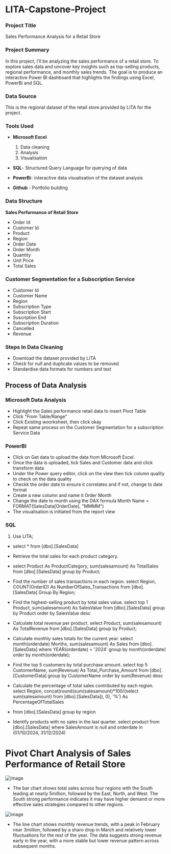  # LITA-Capstone-Project

### Project Title
Sales Performance Analysis for a Retail Store

### Project Summary
In this project, I'll be analyzing the sales performance of a retail store. To explore sales data and uncover key insights such as top-selling products, regional performance, and monthly sales trends. The goal is to produce an interactive Power BI dashboard that highlights the findings using Excel, PowerBi and SQL.

### Data Source
This is the regional dataset of the retail store provided by LITA for the project.

### Tools Used
- **Microsoft Excel**
  1. Data cleaning
  2. Analysis
  3. Visualisation
  
- **SQL**- Structured Query Language for querying of data

- **PowerBi**- interactive data visualisation of the dataset analysis

- **Github** - Portfolio building
  
### Data Structure
**Sales Performance of Retail Store**
- Order Id
- Customer Id
- Product
- Region
- Order Date
- Order Month
- Quantity
- Unit Price
- Total Sales

### Customer Segmentation for a Subscription Service 
- Customer Id
- Customer Name
- Region
- Subscription Type
- Subscription Start
- Suscription End
- Subscription Duration
- Cancelled
- Revenue

### Steps In Data Cleaning
- Download the dataset provided by LITA
- Check for null and duplicate values to be removed
- Standardise data formats for numbers and text

## Process of Data Analysis    

### Microsoft Data Analysis
- Highlight the Sales performance retail data to insert Pivot Table
- Click "From Table/Range"
- Click Existing woorksheet, then click okay
- Repeat same process on the Customer Segmentation for a subscription Service Data

### PowerBI
- Click on Get data to upload the data from MIcrosoft Excel.
- Once the data is uploaded, tick Sales and Customer data and click transform data
- Under the Power query editor, click on the view then tick column quality to check on the data quality
- Checkk the order date to ensure it correlates and if not, change to date format
- Create a new column and name it Order Month
- Change the date to month using the DAX formula Month Name = FORMAT(SalesData[OrderDate], "MMMM")
- The visualisation is initiated from the report view

### SQL

1. Use LITA;

-   select * from [dbo].[SalesData]

- Retrieve the total sales for each product category.
- select Product As ProductCategory, sum(salesamount) As TotalSales
from [dbo].[SalesData]
group by Product;

- Find the number of sales transactions in each region.
select Region, COUNT(OrderID) As NumberOfSales_Transactions
from [dbo].[SalesData]
Group By Region;


- Find the highest-selling product by total sales value.
select top 1 Product, sum(salesamount) As SalesValue
from [dbo].[SalesData]
group by Product
order by SalesValue desc

- Calculate total revenue per product.
select Product, sum(salesamount) As TotalRevenue
from [dbo].[SalesData]
group by Product;

- Calculate monthly sales totals for the current year.
select month(orderdate) Months, sum(salesamount) As Sales
from [dbo].[SalesData]
where YEAR(orderdate) = '2024'
group by month(orderdate)
order by month(orderdate);

- Find the top 5 customers by total purchase amount.
select top 5 CustomerName, sum(Revenue) As Total_Purchase_Amount
from [dbo].[CustomerData]
group by CustomerName
order by sum(Revenue) desc

- Calculate the percentage of total sales contributed by each region.
select Region, concat(round(sum(salesamount)*100/(select sum(salesamount)
from [dbo].[SalesData]), 0), '%') As PercentageOfTotalSales

- from [dbo].[SalesData]
group by region

- Identify products with no sales in the last quarter.
select product
from [dbo].[SalesData]
where SalesAmount is null and orderdate in (01/10/2024, 31/12/2024)

# Pivot Chart Analysis of Sales Performance of Retail Store

![image](https://github.com/user-attachments/assets/bb126cef-3443-45d4-9d98-a5c0ce018bd9)
- The bar chart shows total sales across four regions with the South leading at nearly 5million, followed by the East, North, and West. The South strong performance indicates it may have higher demand or more effective sales strategies compared to other regions.

![image](https://github.com/user-attachments/assets/407b0cd4-072b-4912-8f40-f7f7f4c3217d)
- The line chart shows monthly revenue trends, with a peak in February near 3million, followed by a sharo drop in March and relatively lower flluctuations for the rest of the year. The data suggests strong revenue early in the year, with a more stable but lower revenue pattern across subsequent months.



